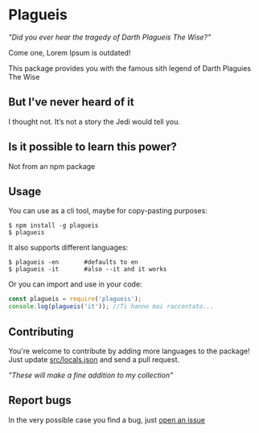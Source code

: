 # Plagueis
*"Did you ever hear the tragedy of Darth Plagueis The Wise?"*

Come one, Lorem Ipsum is outdated!

This package provides you with the famous sith legend of Darth Plaguies The Wise


## But I've never heard of it
I thought not. It’s not a story the Jedi would tell you.

## Is it possible to learn this power?
Not from an npm package

## Usage
You can use as a cli tool, maybe for copy-pasting purposes:
```
$ npm install -g plagueis
$ plagueis
```
It also supports different languages:
```
$ plagueis -en       #defaults to en
$ plagueis -it       #also --it and it works
```

Or you can import and use in your code:
```js
const plagueis = require('plagueis');
console.log(plagueis('it')); //Ti hanno mai raccontato...
```

## Contributing
You're welcome to contribute by adding more languages to the package! Just update [src/locals.json](https://github.com/roveroniandrea/npm-plagueis/blob/master/src/locals.json) and send a pull request.

*"These will make a fine addition to my collection"*

## Report bugs
In the very possible case you find a bug, just [open an issue](https://github.com/roveroniandrea/npm-plagueis/issues/new)